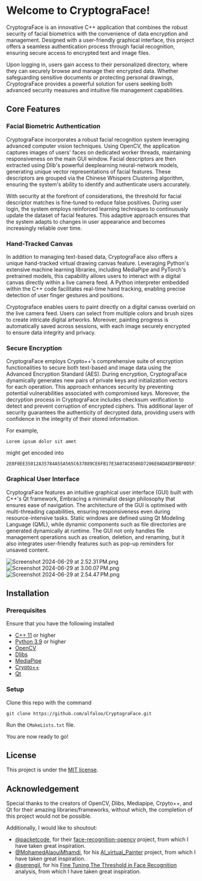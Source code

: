 # Welcome to CryptograFace!

CryptograFace is an innovative C++ application that combines the robust security of facial biometrics with the convenience
of data encryption and management. Designed with a user-friendly graphical interface, this project offers a seamless
authentication process through facial recognition, ensuring secure access to encrypted text and image files.

Upon logging in, users gain access to their personalized directory, where they can securely browse and manage their encrypted data.
Whether safeguarding sensitive documents or protecting personal drawings, CryptograFace provides a powerful solution for
users seeking both advanced security measures and intuitive file management capabilities.

## Core Features

### Facial Biometric Authentication

CryptograFace incorporates a robust facial recognition system leveraging advanced computer vision techniques. Using OpenCV,
the application captures images of users' faces on dedicated worker threads, maintaining responsiveness on the main GUI
window. Facial descriptors are then extracted using Dlib's powerful deeplearning neural-network models, generating unique
vector representations of facial features. These descriptors are grouped via the Chinese Whispers Clustering algorithm,
ensuring the system's ability to identify and authenticate users accurately.

With security at the forefront of considerations, the threshold for facial descriptor matches is fine-tuned to reduce
false positives. During user login, the system employs reinforced learning techniques to continuously update the dataset
of facial features. This adaptive approach ensures that the system adapts to changes in user appearance and becomes
increasingly reliable over time.

### Hand-Tracked Canvas

In addition to managing text-based data, CryptograFace also offers a unique hand-tracked virtual drawing canvas feature.
Leveraging Python's extensive machine learning libraries, including MediaPipe and PyTorch's pretrained models, this
capability allows users to interact with a digital canvas directly within a live camera feed. A Python interpreter embedded
within the C++ code facilitates real-time hand tracking, enabling precise detection of user finger gestures and positions.

Cryptograface enables users to paint directly on a digital canvas overlaid on the live camera feed. Users can select from
multiple colors and brush sizes to create intricate digital artworks. Moreover, painting progress is automatically saved
across sessions, with each image securely encrypted to ensure data integrity and privacy.

### Secure Encryption

CryptograFace employs Crypto++'s comprehensive suite of encryption functionalities to secure both text-based and image
data using the Advanced Encryption Standard (AES). During encryption, CryptograFace dynamically generates new pairs of
private keys and initialization vectors for each operation. This approach enhances security by preventing potential
vulnerabilities associated with compromised keys. Moreover, the decryption process in CryptograFace includes checksum
verification to detect and prevent corruption of encrypted ciphers. This additional layer of security guarantees the
authenticity of decrypted data, providing users with confidence in the integrity of their stored information.

For example,
```
Lorem ipsum dolor sit amet
```
might get encoded into
```
2E8F0EE35012A35784A55A565C637889CE6FB17E3A07AC8506D7206E0ADAEDFBBF0D5F169E6F935257799F5196
```

### Graphical User Interface

CryptograFace features an intuitive graphical user interface (GUI) built with C++'s Qt framework, Embracing a minimalist
design philosophy that ensures ease of navigation. The architecture of the GUI is optimised with multi-threading capabilities,
ensuring responsiveness even during resource-intensive tasks. Static windows are defined using Qt Modeling Language (QML),
while dynamic components such as file directories are generated dynamically at runtime. The GUI not only handles file
management operations such as creation, deletion, and renaming, but it also integrates user-friendly features such as
pop-up reminders for unsaved content.

![Screenshot 2024-06-29 at 2.52.31 PM.png](..%2F..%2FDesktop%2FScreenshot%202024-06-29%20at%202.52.31%E2%80%AFPM.png)
![Screenshot 2024-06-29 at 3.00.07 PM.png](..%2F..%2FDesktop%2FScreenshot%202024-06-29%20at%203.00.07%E2%80%AFPM.png)
![Screenshot 2024-06-29 at 2.54.47 PM.png](..%2F..%2FDesktop%2FScreenshot%202024-06-29%20at%202.54.47%E2%80%AFPM.png)

## Installation

### Prerequisites

Ensure that you have the following installed
- [C++ 11](https://isocpp.org/get-started) or higher
- [Python 3.9](https://www.python.org/downloads/) or higher
- [OpenCV](https://opencv.org/releases/)
- [Dlibs](http://dlib.net/compile.html)
- [MediaPipe](https://github.com/google-ai-edge/mediapipe)
- [Crypto++](https://cryptopp.com/downloads.html)
- [Qt](https://doc.qt.io/qt-6/get-and-install-qt.html)

### Setup

Clone this repo with the command
```
git clone https://github.com/alfaloo/CryptograFace.git
```

Run the `CMakeLists.txt` file.

You are now ready to go!


## License

This project is under the [MIT license](https://opensource.org/license/mit).


## Acknowledgement

Special thanks to the creators of OpenCV, Dlibs, Mediapipe, Crpyto++, and Qt for their amazing libraries/frameworks,
without which, the completion of this project would not be possible.

Additionally, I would like to shoutout:
- [@packetcode](https://github.com/packetcode), for their [face-recognition-opencv](https://github.com/packetcode/face-recognition-opencv/tree/master) project, from which I have taken great inspiration.
- [@MohamedAlaouiMhamdi](https://github.com/MohamedAlaouiMhamdi), for his [AI_virtual_Painter](https://github.com/MohamedAlaouiMhamdi/AI_virtual_Painter/tree/main) project, from which I have taken great inspiration.
- [@serengil](https://github.com/serengil), for his [Fine Tuning The Threshold in Face Recognition](https://sefiks.com/2020/05/22/fine-tuning-the-threshold-in-face-recognition/) analysis, from which I have taken great inspiration.